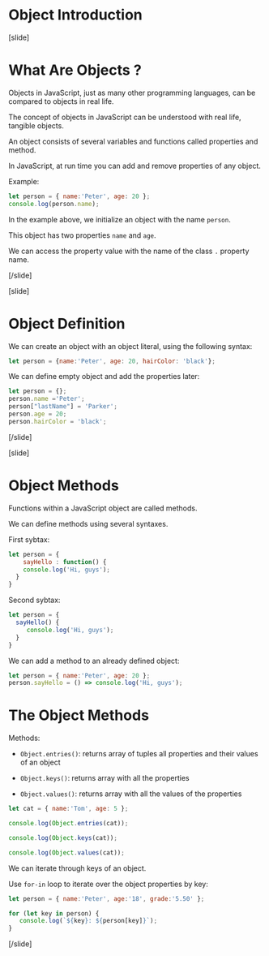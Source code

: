 # Object Introduction

[slide]
# What Are Objects ?

Objects in JavaScript, just as many other programming languages, can be compared to objects in real life. 

The concept of objects in JavaScript can be understood with real life, tangible objects.

An object consists of several variables and functions called properties and method.

In JavaScript, at run time you can add and remove properties of any object.

Example:

``` js live
let person = { name:'Peter', age: 20 };
console.log(person.name);
```

In the example above, we initialize an object with the name `person`.

This object has two properties `name` and `age`.

We can access the property value with the name of the class `.` property name.

[/slide]

[slide]
# Object Definition 

We can create an object with an object literal, using the following syntax:

``` js
let person = {name:'Peter', age: 20, hairColor: 'black'};
```

We can define empty object and add the properties later:

``` js
let person = {};
person.name ='Peter';
person["lastName"] = 'Parker';
person.age = 20;
person.hairColor = 'black';
```
[/slide]

[slide]
# Object Methods

Functions within a JavaScript object are called methods.

We can define methods using several syntaxes.

First sybtax:

``` js
let person = {
    sayHello : function() {
    console.log('Hi, guys');
  }
}
```

Second sybtax:
```js 
let person = {
  sayHello() {
     console.log('Hi, guys');
  }
}
```

We can add a method to an already defined object:

```js
let person = { name:'Peter', age: 20 };
person.sayHello = () => console.log('Hi, guys');
```

# The Object Methods

Methods:

* `Object.entries()`: returns array of tuples all properties and their values of an object 

* `Object.keys()`: returns array with all the properties

* `Object.values()`: returns array with all the values of the properties

``` js live
let cat = { name:'Tom', age: 5 };

console.log(Object.entries(cat));

console.log(Object.keys(cat));

console.log(Object.values(cat));

```

We can iterate through keys of an object.

Use `for-in` loop to iterate over the object properties by key:

``` js live
let person = { name:'Peter', age:'18', grade:'5.50' };

for (let key in person) {
   console.log(`${key}: ${person[key]}`);
}

```


[/slide]
